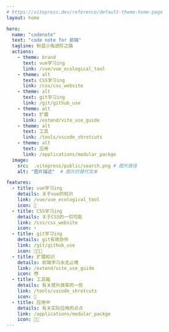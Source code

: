 ```yaml
---
# https://vitepress.dev/reference/default-theme-home-page
layout: home

hero:
  name: "codenote"
  text: "code note for 前端"
  tagline: 粉蓝小兔进阶之路
  actions:
    - theme: brand
      text: vue学习ing
      link: /vue/vue_ecological_tool
    - theme: alt
      text: CSS学习ing
      link: /css/css_website
    - theme: alt
      text: git学习ing
      link: /git/github_use
    - theme: alt
      text: 扩展
      link: /extend/vite_use_guide
    - theme: alt
      text: 工具
      link: /tools/vscode_shrotcuts
    - theme: alt
      text: 应用
      link: /applications/modular_packge
  image:
    src:  .vitepress/public/search.png # 图片路径
    alt: "图片描述"  # 图片的替代文本

features:
  - title: vue学习ing
    details: 关于vue的知识
    link: /vue/vue_ecological_tool
    icon: 🔭
  - title: CSS学习ing
    details: 关于CSS的一切可能
    link: /css/css_website
    icon: ⚡
  - title: git学习ing
    details: git有效协作
    link: /git/github_use
    icon: 🧑‍🤝‍🧑
  - title: 扩展知识
    details: 前端学习永无止境
    link: /extend/vite_use_guide
    icon: 😎
  - title: 工具箱
    details: 有关提升效率的一些
    link: /tools/vscode_shrotcuts
    icon: 🧰
  - title: 应用中
    details: 有关实际应用的点点
    link: /applications/modular_packge
    icon: 👩‍💻
---
```


